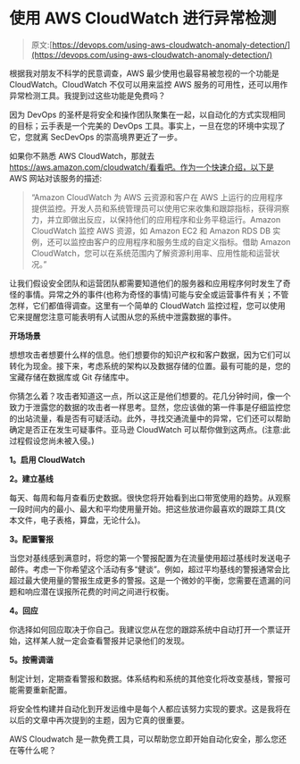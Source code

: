 # 使用 AWS CloudWatch 进行异常检测

> 原文:[https://devops.com/using-aws-cloudwatch-anomaly-detection/](https://devops.com/using-aws-cloudwatch-anomaly-detection/)

根据我对朋友不科学的民意调查，AWS 最少使用也最容易被忽视的一个功能是 CloudWatch。CloudWatch 不仅可以用来监控 AWS 服务的可用性，还可以用作异常检测工具。我提到过这些功能是免费吗？

因为 DevOps 的圣杯是将安全和操作团队聚集在一起，以自动化的方式实现相同的目标；云手表是一个完美的 DevOps 工具。事实上，一旦在您的环境中实现了它，您就离 SecDevOps 的崇高境界更近了一步。

如果你不熟悉 AWS CloudWatch，那就去 https://aws.amazon.com/cloudwatch/看看吧。作为一个快速介绍，以下是 AWS 网站对该服务的描述:

> “Amazon CloudWatch 为 AWS 云资源和客户在 AWS 上运行的应用程序提供监控。开发人员和系统管理员可以使用它来收集和跟踪指标，获得洞察力，并立即做出反应，以保持他们的应用程序和业务平稳运行。Amazon CloudWatch 监控 AWS 资源，如 Amazon EC2 和 Amazon RDS DB 实例，还可以监控由客户的应用程序和服务生成的自定义指标。借助 Amazon CloudWatch，您可以在系统范围内了解资源利用率、应用性能和运营状况。”

让我们假设安全团队和运营团队都需要知道他们的服务器和应用程序何时发生了奇怪的事情。异常之外的事件(也称为奇怪的事情)可能与安全或运营事件有关；不管怎样，它们都值得调查。这里有一个简单的 CloudWatch 监控过程，您可以使用它来提醒您注意可能表明有人试图从您的系统中泄露数据的事件。

**开场场景**

想想攻击者想要什么样的信息。他们想要你的知识产权和客户数据，因为它们可以转化为现金。接下来，考虑系统的架构以及数据存储的位置。最有可能的是，您的宝藏存储在数据库或 Git 存储库中。

你猜怎么着？攻击者知道这一点，所以这正是他们想要的。花几分钟时间，像一个致力于泄露您的数据的攻击者一样思考。显然，您应该做的第一件事是仔细监控您的出站流量，看是否有可疑活动。此外，寻找交通流量中的异常，它们还可以帮助确定是否正在发生可疑事件。亚马逊 CloudWatch 可以帮你做到这两点。(注意:此过程假设您尚未被入侵。)

**1。启用 CloudWatch**

**2。建立基线**

每天、每周和每月查看历史数据。很快您将开始看到出口带宽使用的趋势。从观察一段时间内的最小、最大和平均使用量开始。把这些放进你最喜欢的跟踪工具(文本文件，电子表格，算盘，无论什么)。

**3。配置警报**

当您对基线感到满意时，将您的第一个警报配置为在流量使用超过基线时发送电子邮件。考虑一下你希望这个活动有多“健谈”。例如，超过平均基线的警报通常会比超过最大使用量的警报生成更多的警报。这是一个微妙的平衡，您需要在遗漏的问题和响应潜在误报所花费的时间之间进行权衡。

**4。回应**

你选择如何回应取决于你自己。我建议您从在您的跟踪系统中自动打开一个票证开始，这样某人就一定会查看警报并记录他们的发现。

**5。按需调谐**

制定计划，定期查看警报和数据。体系结构和系统的其他变化将改变基线，警报可能需要重新配置。

将安全性构建并自动化到开发运维中是每个人都应该努力实现的要求。这是我将在以后的文章中再次提到的主题，因为它真的很重要。

AWS Cloudwatch 是一款免费工具，可以帮助您立即开始自动化安全，那么您还在等什么呢？